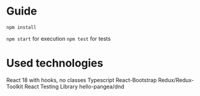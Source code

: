 # Guide

`npm install`

`npm start` for execution
`npm test` for tests

# Used technologies

React 18 with hooks, no classes
Typescript
React-Bootstrap
Redux/Redux-Toolkit
React Testing Library
hello-pangea/dnd